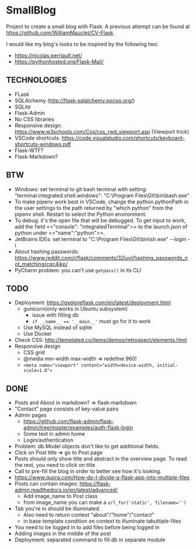 # SmallBlog
Project to create a small blog with Flask. A previous attempt can be found at https://github.com/WilliamMauclet/CV-Flask.

I would like my blog's looks to be inspired by the following two: 
* https://nicolas.perriault.net/
* https://pythonhosted.org/Flask-Mail/

## TECHNOLOGIES
* FLask
* SQLAlchemy (http://flask-sqlalchemy.pocoo.org/)
* SQLite
* Flask-Admin
* No CSS libraries 
* Responsive design: https://www.w3schools.com/Css/css_rwd_viewport.asp (Viewport trick)
* VSCode shortcuts: https://code.visualstudio.com/shortcuts/keyboard-shortcuts-windows.pdf
* Flask-WTF?
* Flask-Markdown?

## BTW
* Windows: set terminal to git bash terminal with setting: "terminal.integrated.shell.windows": "C:\\Program Files\\Git\\bin\\bash.exe"
* To make pipenv work best in VSCode, change the python.pythonPath in the user settings to the path returned by "which python" from the pipenv shell. Restart to select the Python environment.
* To debug: it's the open file that will be debugged. To get input to work, add the field <<"console": "integratedTerminal">> to the launch.json of python under <<"name":"python">>.
* JetBrains IDEs: set terminal to "C:\Program Files\Git\bin\sh.exe" --login -i 
* About hashing passwords: https://www.reddit.com/r/flask/comments/32iuyl/hashing_passwords_not_matching/cqc4ikp/
* PyCharm problem: you can't use `getpass()` in its CLI

## TODO
* Deployment: https://exploreflask.com/en/latest/deployment.html
	* gunicorn(only works in Ubuntu subsystem)
		* issue with filling db
		* `if __name__ == '__main__'` must go for it to work
	* Use MySQL instead of sqlite
	* Use Docker
* Check CSS: http://templated.co/items/demos/retrospect/elements.html
* Responsive design
	* CSS grid
    * @media min-width max-width => redefine 960!
    * `<meta name="viewport" content="width=device-width, initial-scale=1.0">`

    
## DONE
* Posts and About in markdown? => flask-markdown
* "Contact" page consists of key-value pairs
* Admin pages
    * https://github.com/flask-admin/flask-admin/tree/master/examples/auth-flask-login
    * Some text in admin home
    * Login/authentication
* Problem: db.Model objects don't like to get additional fields.
* Click on Post title => go to Post page
* Posts should only show title and abstract in the overview page. To read the rest, you need to click on title
* Call to pre-fill the blog in order to better see how it's looking.
* https://www.quora.com/How-do-I-divide-a-flask-app-into-multiple-files
* Posts can contain images: https://flask-admin.readthedocs.io/en/latest/advanced/
	* Add image_name to Post class
	* from image_name you can make a `url_for('static', filename='')`
* Tab you're in should be illuminated.
	* Also need to return context "about"/"home"/"contact" 
	* in base template condition on context to illuminate tabultiple-files
* You need to be logged in to add files before being logged in
* Adding images in the middle of the post
* Deployment: separated command to fill db in separate module